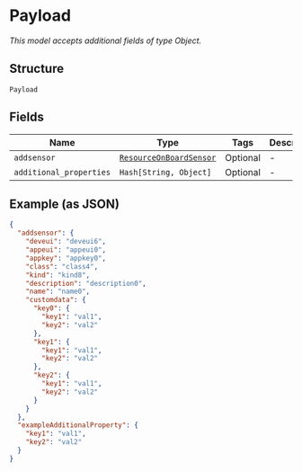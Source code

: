 
# Payload

*This model accepts additional fields of type Object.*

## Structure

`Payload`

## Fields

| Name | Type | Tags | Description |
|  --- | --- | --- | --- |
| `addsensor` | [`ResourceOnBoardSensor`](../../doc/models/resource-on-board-sensor.md) | Optional | - |
| `additional_properties` | `Hash[String, Object]` | Optional | - |

## Example (as JSON)

```json
{
  "addsensor": {
    "deveui": "deveui6",
    "appeui": "appeui0",
    "appkey": "appkey0",
    "class": "class4",
    "kind": "kind8",
    "description": "description0",
    "name": "name0",
    "customdata": {
      "key0": {
        "key1": "val1",
        "key2": "val2"
      },
      "key1": {
        "key1": "val1",
        "key2": "val2"
      },
      "key2": {
        "key1": "val1",
        "key2": "val2"
      }
    }
  },
  "exampleAdditionalProperty": {
    "key1": "val1",
    "key2": "val2"
  }
}
```

